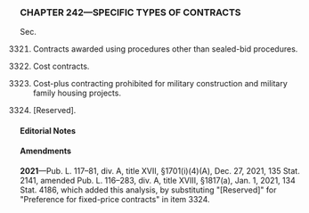 ### **CHAPTER 242—SPECIFIC TYPES OF CONTRACTS** ###

Sec.

3321. Contracts awarded using procedures other than sealed-bid procedures.

3322. Cost contracts.

3323. Cost-plus contracting prohibited for military construction and military family housing projects.

3324. [Reserved].

#### **Editorial Notes** ####

#### Amendments ####

**2021**—Pub. L. 117–81, div. A, title XVII, §1701(i)(4)(A), Dec. 27, 2021, 135 Stat. 2141, amended Pub. L. 116–283, div. A, title XVIII, §1817(a), Jan. 1, 2021, 134 Stat. 4186, which added this analysis, by substituting "[Reserved]" for "Preference for fixed-price contracts" in item 3324.